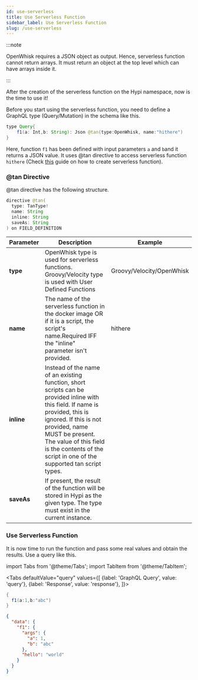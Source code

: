 ```yaml
---
id: use-serverless
title: Use Serverless Function
sidebar_label: Use Serverless Function
slug: /use-serverless
---
```


:::note

OpenWhisk requires a JSON object as output. Hence, serverless function cannot return arrays. It must return an object at the top level which can have arrays inside it.

:::

After the creation of the serverless function on the Hypi namespace, now is the time to use it!

Before you start using the serverless function, you need to define a GraphQL type (Query/Mutation) in the schema like this.

```java
type Query{
    f1(a: Int,b: String): Json @tan(type:OpenWhisk, name:"hithere")
}
```
Here, function `f1`  has been defined with input parameters `a` and `b`and it returns a JSON value. It uses @tan directive to access serverless function `hithere` (Check [this](create-serverless.md) guide on how to create serverless function).

### @tan Directive

@tan directive has the following structure. 

```java
directive @tan(
  type: TanType!
  name: String
  inline: String
  saveAs: String
) on FIELD_DEFINITION
```


| **Parameter** | **Description**                                                                                                                                                                                                                                                                         | **Example**               |
|---------------|-----------------------------------------------------------------------------------------------------------------------------------------------------------------------------------------------------------------------------------------------------------------------------------------|---------------------------|
| **type**      | OpenWhisk type is used for serverless functions. Groovy/Velocity type is used with User Defined Functions                                                                                                                                                                               | Groovy/Velocity/OpenWhisk |
| **name**      | The name of the serverless function in the docker image OR if it is a script, the script's name.Required IFF the "inline" parameter isn't provided.                                                                                                                             | hithere                   |
| **inline**    | Instead of the name of an existing function, short scripts can be provided inline with this field. If name is provided, this is ignored. If this is not provided, name MUST be present. The value of this field is the contents of the script in one of the supported tan script types. |                           |
| **saveAs**    | If present, the result of the function will be stored in Hypi as the given type. The type must exist in the current instance.                                                                                                                                                           |                           |

### Use Serverless Function

It is now time to run the function and pass some real values and obtain the results. Use a query like this.

import Tabs from '@theme/Tabs';
import TabItem from '@theme/TabItem';

<Tabs
  defaultValue="query"
  values={[
    {label: 'GraphQL Query', value: 'query'},
    {label: 'Response', value: 'response'},
  ]}>
<TabItem value="query">

```java
{
  f1(a:1,b:"abc")
}
```

</TabItem>
<TabItem value="response">

```json
{
  "data": {
    "f1": {
      "args": {
        "a": 1,
        "b": "abc"
      },
      "hello": "world"
    }
  }
}
```

</TabItem>
</Tabs>
